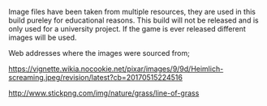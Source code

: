 Image files have been taken from multiple resources, they are used in this build pureley for educational reasons. 
This build will not be released and is only used for a university project.
If the game is ever released different images will be used.

Web addresses where the images were sourced from;

https://vignette.wikia.nocookie.net/pixar/images/9/9d/Heimlich-screaming.jpeg/revision/latest?cb=20170515224516

http://www.stickpng.com/img/nature/grass/line-of-grass
